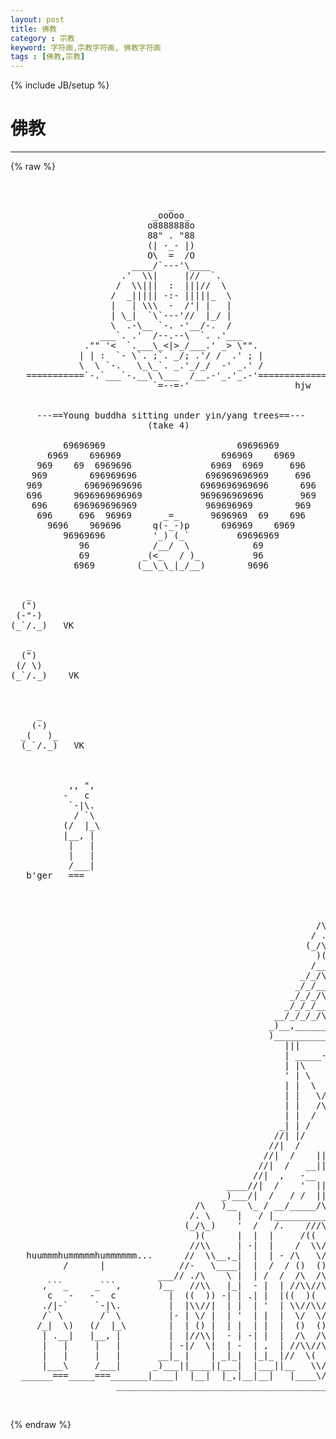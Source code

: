 ```yaml
---
layout: post
title: 佛教
category : 宗教
keyword: 字符画,宗教字符画, 佛教字符画
tags : [佛教,宗教]
---
```

{% include JB/setup %}
# 佛教
---
{% raw %}
<pre>


                              _
                           _ooOoo_
                          o8888888o
                          88&quot; . &quot;88
                          (| -_- |)
                          O\  =  /O
                       ____/`---&#039;\____
                     .&#039;  \\|     |//  `.
                    /  \\|||  :  |||//  \
                   /  _||||| -:- |||||_  \
                   |   | \\\  -  /&#039;| |   |
                   | \_|  `\`---&#039;//  |_/ |
                   \  .-\__ `-. -&#039;__/-.  /
                 ___`. .&#039;  /--.--\  `. .&#039;___
              .&quot;&quot; &#039;&lt;  `.___\_&lt;|&gt;_/___.&#039; _&gt; \&quot;&quot;.
             | | :  `- \`. ;`. _/; .&#039;/ /  .&#039; ; |
             \  \ `-.   \_\_`. _.&#039;_/_/  -&#039; _.&#039; /
   ===========`-.`___`-.__\ \___  /__.-&#039;_.&#039;_.-&#039;================
                           `=--=-&#039;                    hjw


     ---==Young buddha sitting under yin/yang trees==---
                          (take 4)

          69696969                         69696969
       6969    696969                   696969    6969
     969    69  6969696               6969  6969     696
    969        696969696             696969696969     696
   969        69696969696           6969696969696      696
   696      9696969696969           969696969696       969
    696     696969696969             969696969        969
     696     696  96969      _=_      9696969  69    696
       9696    969696      q(-_-)p      696969    6969
          96969696         &#039;_) (_`         69696969
             96            /__/  \            69
             69          _(&lt;_   / )_          96
            6969        (__\_\_|_/__)        9696


   _
  (&quot;)
 (-&quot;-)
(_`/._)   VK

   _
  (&quot;)
 (/ \)
(_`/._)    VK



     _
    (-)
  _(   )_
  (_`/._)   VK



           ,, &quot;,
          -   c
           `-|\.
            / `\
          (/  |_\
          |__, |
           |   |
           |   |
           /___|
   b&#039;ger   ===




                                                          /\
                                                         / .\
                                                        (_/\_)
                                                          )(
                                                         /__\
                                                       _/_/\_\_
                                                      _/_/__\_\_
                                                     _/_/_/\_\_\_
                                                    _/_/_/__\_\_\_
                                                  __/_/_/_/\_\_\_\__
                                                 _)__,________&#039;____(_
                                                 )__________________(
                                                    |||      -   |
                                                    | _____-____ |
                                                    | |\      /| |
                                                    &#039; | \    / | |
                                                    | |  \  /  | |
                                                    | |   \/   | |
                                                    | |   /\   |&#039;|
                                                    | |  /  \  | |
                                                   _| | /    \ | |_
                                                  //| |/      \|  \\
                                                 //|  /        \.
                                                //|  /    ||
                                               //|  /   __||__
                                              //|  ,   -__  __-
                                         ____//|  /    &#039;  ||   .
                                        _)___/|  /   / /  ||    \
                                   /\   )__  \_ / __/_____/\_____\__
                                  /. \     |   / |__________________|
                                 (_/\_)    &#039;  /   /.    ///\\\     \
                                   )(      |  |  |     /((  ))\ -   |
                                  //\\     | -|  |    /  \\//  \    |
   huummmhummmmmhummmmmm...      //  \\__,_|  |  | - /\   \/   /\ &#039; |__
          /      |              //-   \____|  |  /  / ()  ()  () \  \  &#039;
                            ___// ./\    \ |  | /  /  /\  /\  /\  \  \ |
      ,```_     _```,       )__   //\\   |_|  - |  | //\\//\\//\\ |  -
       c   -   -   c          |  ((  )) -| | .| |  |((  )(  )(  ))|  |
      ./|-`     `-|\.         |  |\\//|  | |  | &#039;  | \\//\\//\\// |  |
      /` \       /` \         |- | \/ |  | &#039;  | |  |  \/  \/  \/  |  &#039;
     /_|  \)   (/  |_\        |  | () |  | |  | |  |  ()  ()  ()  |  |
      | .__|   |__, |         |  |//\\|  - | -| |  |  /\  /\  /\  |  |
      |   |     |   |         | -|/  \|  | -  | ,  | //\\//\\//\\ &#039;  |
      |   |     |   |       __|_ |    | _|_|  |_|_ |//  \(  )/  \\|  |__+
      |___\     /___|      _)___||____||___|  |___||__   \\//   __|__,  |
  ______===_____===_______|____|  |__|  |_,|__|__|   |____\/____|    | ,
                    __________________________________________b&#039;ger __/

 </pre>
{% endraw %}
